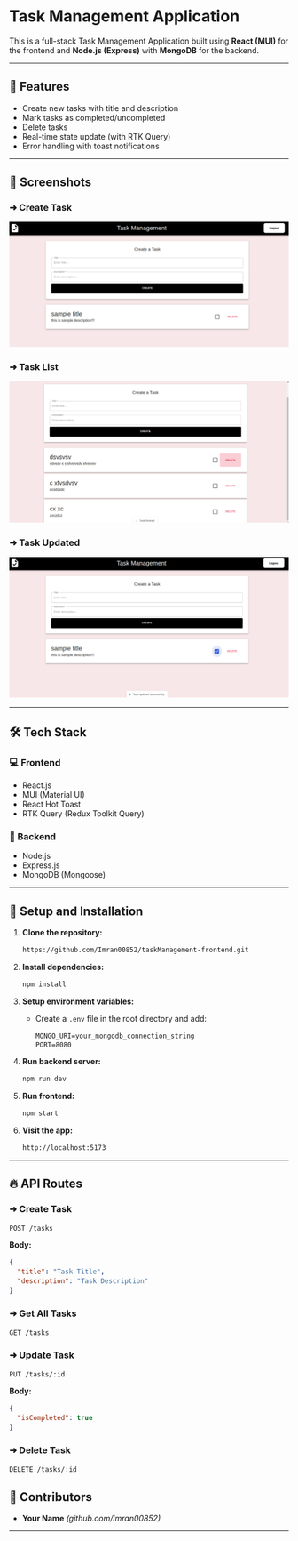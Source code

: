 # Task Management Application

This is a full-stack Task Management Application built using **React (MUI)** for the frontend and **Node.js (Express)** with **MongoDB** for the backend.

---

## 🚀 Features

- Create new tasks with title and description
- Mark tasks as completed/uncompleted
- Delete tasks
- Real-time state update (with RTK Query)
- Error handling with toast notifications

---

## 📸 Screenshots

### ➜ Create Task

![Create Task](./src/screenshots/create_task.png)

### ➜ Task List

![Task List](./src/screenshots/task_list.png)

### ➜ Task Updated

![Task Updated](./src/screenshots/task_updated.png)

---

## 🛠️ Tech Stack

### 💻 Frontend

- React.js
- MUI (Material UI)
- React Hot Toast
- RTK Query (Redux Toolkit Query)

### 🔧 Backend

- Node.js
- Express.js
- MongoDB (Mongoose)

---

## 🔧 Setup and Installation

1. **Clone the repository:**

   ```bash
   https://github.com/Imran00852/taskManagement-frontend.git
   ```

2. **Install dependencies:**

   ```bash
   npm install
   ```

3. **Setup environment variables:**

   - Create a `.env` file in the root directory and add:
     ```env
     MONGO_URI=your_mongodb_connection_string
     PORT=8080
     ```

4. **Run backend server:**

   ```bash
   npm run dev
   ```

5. **Run frontend:**

   ```bash
   npm start
   ```

6. **Visit the app:**
   ```bash
   http://localhost:5173
   ```

---

## 🔥 API Routes

### ➜ Create Task

```http
POST /tasks
```

**Body:**

```json
{
  "title": "Task Title",
  "description": "Task Description"
}
```

### ➜ Get All Tasks

```http
GET /tasks
```

### ➜ Update Task

```http
PUT /tasks/:id
```

**Body:**

```json
{
  "isCompleted": true
}
```

### ➜ Delete Task

```http
DELETE /tasks/:id
```

## 💪 Contributors

- **Your Name** _(github.com/imran00852)_

---
